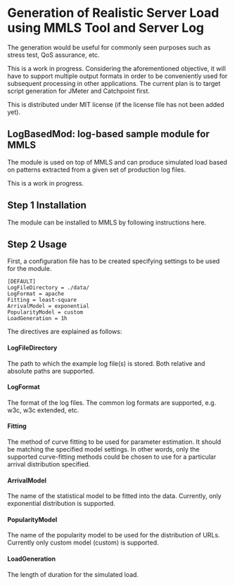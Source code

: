 # Generation of Realistic Server Load using MMLS Tool and Server Log

The generation would be useful for commonly seen purposes such as stress test, QoS assurance, etc.

This is a work in progress.  Considering the aforementioned objective, it will have to support multiple output formats in order to be conveniently used for subsequent processing in other applications.  The current plan is to target script generation for JMeter and Catchpoint first. 

This is distributed under MIT license (if the license file has not been added yet).

## LogBasedMod: log-based sample module for MMLS

The module is used on top of MMLS and can produce simulated load based on patterns extracted from a given set of production log files.

This is a work in progress.

## Step 1 Installation

The module can be installed to MMLS by following instructions here.

## Step 2 Usage

First, a configuration file has to be created specifying settings to be used for the module.

```no-highlight
[DEFAULT]
LogFileDirectory = ./data/
LogFormat = apache
Fitting = least-square
ArrivalModel = exponential
PopularityModel = custom
LoadGeneration = 1h
```

The directives are explained as follows:

#### LogFileDirectory
The path to which the example log file(s) is stored.  Both relative and absolute paths are supported.
    
#### LogFormat
The format of the log files.  The common log formats are supported, e.g. w3c, w3c extended, etc.

#### Fitting
The method of curve fitting to be used for parameter estimation.  It should be matching the specified model settings.  In other words, only the supported curve-fitting methods could be chosen to use for a particular arrival distribution specified.

#### ArrivalModel
The name of the statistical model to be fitted into the data.  Currently, only exponential distribution is supported.

#### PopularityModel
The name of the popularity model to be used for the distribution of URLs.  Currently only custom model (custom) is supported.

#### LoadGeneration
The length of duration for the simulated load.
